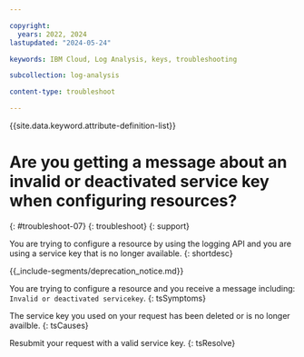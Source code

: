 ```yaml
---

copyright:
  years: 2022, 2024
lastupdated: "2024-05-24"

keywords: IBM Cloud, Log Analysis, keys, troubleshooting

subcollection: log-analysis

content-type: troubleshoot

---
```


{{site.data.keyword.attribute-definition-list}}

# Are you getting a message about an invalid or deactivated service key when configuring resources?
{: #troubleshoot-07}
{: troubleshoot}
{: support}

You are trying to configure a resource by using the logging API and you are using a service key that is no longer available.
{: shortdesc}


{{_include-segments/deprecation_notice.md}}

You are trying to configure a resource and you receive a message including: `Invalid or deactivated servicekey`.
{: tsSymptoms}

The service key you used on your request has been deleted or is no longer availble.
{: tsCauses}

Resubmit your request with a valid service key.
{: tsResolve}
